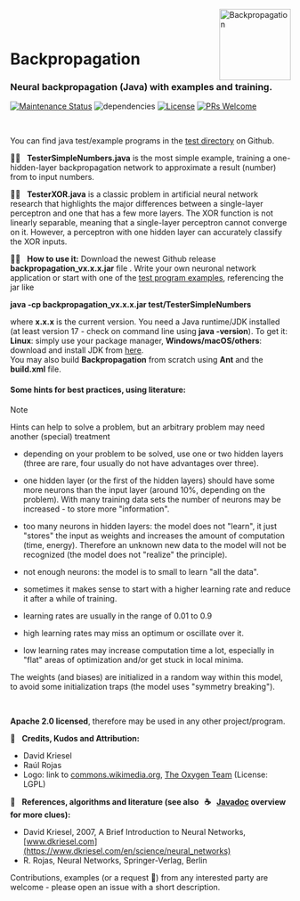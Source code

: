 <img src="https://upload.wikimedia.org/wikipedia/commons/thumb/d/d0/Oxygen480-actions-office-chart-polar-stacked.svg/128px-Oxygen480-actions-office-chart-polar-stacked.svg.png" 
alt="Backpropagation" align="right" style="right:40px; top:18px; width:128px; border:none;" />

<br />
<br />

# Backpropagation

<h3>Neural backpropagation (Java) with examples and training.</h3>

[![Maintenance Status](https://badgen.net/badge/maintenance/active/green)](https://github.com/openworld42/JavaUtil#maintenance-status)
![dependencies](https://img.shields.io/badge/dependencies-none-orange)
[![License](https://badgen.net/badge/issue/active/blue)](https://github.com/openworld42/Backpropagation/issues)
[![PRs Welcome](https://img.shields.io/badge/PRs-welcome-brightgreen.svg)](https://makeapullrequest.com) 

<br />

You can find java test/example programs in the [test directory][tester_url] on Github.

:construction_worker_man: &nbsp; **TesterSimpleNumbers.java** is the most simple example, training a one-hidden-layer backpropagation network to approximate a result (number) from to input numbers.

:construction_worker_woman: &nbsp; **TesterXOR.java** is a classic problem in artificial neural network research that highlights the major differences between a single-layer perceptron and one that has a few more layers. The XOR function is not linearly separable, meaning that a single-layer perceptron cannot converge on it. However, a perceptron with one hidden layer can accurately classify the XOR inputs. 

:mechanic: &nbsp; **How to use it:**
Download the newest Github release **backpropagation_vx.x.x.jar** file . Write your own neuronal network application or start
with one of the [test program examples][tester_url], referencing the jar like

**java -cp backpropagation_vx.x.x.jar test/TesterSimpleNumbers**

where **x.x.x** is the current version. You need a Java runtime/JDK installed (at least version 17 - check on command line using **java -version**).
To get it: **Linux**: simply use your package manager, **Windows/macOS/others**: download and install JDK from [here](https://openjdk.java.net/).<br /> 
You may also build **Backpropagation** from scratch using **Ant** and the **build.xml** file.<br />

#### Some hints for best practices, using literature:

> [!NOTE]
> Hints can help to solve a problem, but an arbitrary problem may need another (special) treatment

- depending on your problem to be solved, use one or two hidden layers (three are rare, 
	four usually do not have advantages over three).<br />
	
- one hidden layer (or the first of the hidden layers) should have some more neurons
	than the input layer (around 10%, depending on the problem). 
	With many training data sets the number of neurons 
	may be increased - to store more "information".<br />
	
- too many neurons in hidden layers: the model does not "learn", 
	it just "stores" the input as weights and increases
	the amount of computation (time, energy). Therefore an
	unknown new data to the model will not be recognized
	(the model does not "realize" the principle).<br />
	
- not enough neurons: the model is to small to learn "all the data".<br />

- sometimes it makes sense to start with a higher 
	learning rate and reduce it after a while of training.<br />
	
- learning rates are usually in the range of 0.01 to 0.9<br />

- high learning rates may miss an optimum or oscillate over it.<br />

- low learning rates may increase computation time a lot, 
	especially in "flat" areas of optimization and/or get stuck in local minima.<br />
	
The weights (and biases) are initialized in a random way within this model,
to avoid some initialization traps (the model uses "symmetry breaking").<br />

<br />

**Apache 2.0 licensed**, therefore may be used in any other project/program. 

:medal_sports: &nbsp; **Credits, Kudos and Attribution:** 
 * David Kriesel
 * Raúl Rojas
 * Logo: link to [commons.wikimedia.org](https://commons.wikimedia.org/wiki/File:Oxygen480-actions-office-chart-polar-stacked.svg), [The Oxygen Team](https://github.com/KDE/oxygen-icons5/blob/master/AUTHORS) (License: LGPL) 

:book: &nbsp; **References, algorithms and literature (see also &nbsp; :coffee: &nbsp; [Javadoc][javadoc_url] overview for more clues):** 

 * David Kriesel, 2007, A Brief Introduction to Neural Networks, [www.dkriesel.com](https://www.dkriesel.com/en/science/neural_networks)
 * R. Rojas, Neural Networks, Springer-Verlag, Berlin

Contributions, examples (or a request :slightly_smiling_face:) from any interested party are welcome - please open an issue with a short description.

<!-- Repository -->

[javadoc_url]: https://raw.githack.com/openworld42/Backpropagation/master/javadoc/index.html
[tester_url]: https://github.com/openworld42/Backpropagation/tree/master/src/test
